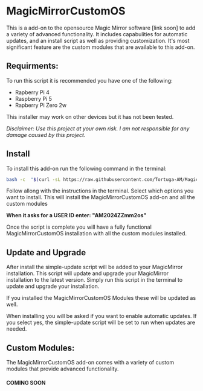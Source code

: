 # MagicMirrorCustomOS
This is a add-on to the opensource Magic Mirror software [link soon] to add a variety of advanced functionality.
It includes capabulities for automatic updates, and an install script as well as providing customization. It's most significant feature are the custom modules that are available to this add-on. 
## Requirments:
To run this script it is recommended you have one of the following:
* Rapberry Pi 4
* Raspberry Pi 5
* Rapberry Pi Zero 2w

This installer may work on other devices but it has not been tested.

*Disclaimer: Use this project at your own risk. I am not responsible for any damage caused by this project.*
## Install
To install this add-on run the following command in the terminal:
```bash
bash -c  "$(curl -sL https://raw.githubusercontent.com/Tortuga-AM/MagicMirrorCustomOS/refs/heads/main/Installation/install.sh)"
```
Follow allong with the instructions in the terminal. Select which options you want to install. This will install the MagicMirrorCustomOS add-on and all the custom modules

**When it asks for a USER ID enter: "AM2024ZZmm2os"**

Once the script is complete you will have a fully functional MagicMirrorCustomOS installation with all the custom modules installed.
## Update and Upgrade
After install the simple-update script will be added to your MagicMirror installation. This script will update and upgrade your MagicMirror installation to the latest version.
Simply run this script in the terminal to update and upgrade your installation.

If you installed the MagicMirrorCustomOS Modules these will be updated as well.

When installing you will be asked if you want to enable automatic updates. If you select yes, the simple-update script will be set to run when updates are needed.
## Custom Modules:
The MagicMirrorCustomOS add-on comes with a variety of custom modules that provide advanced functionality.

#### COMING SOON